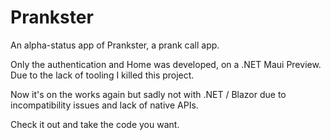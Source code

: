 # Prankster

An alpha-status app of Prankster, a prank call app.

Only the authentication and Home was developed, on a .NET Maui Preview.
Due to the lack of tooling I killed this project.

Now it's on the works again but sadly not with .NET / Blazor due to incompatibility issues and lack of native APIs.

Check it out and take the code you want.
